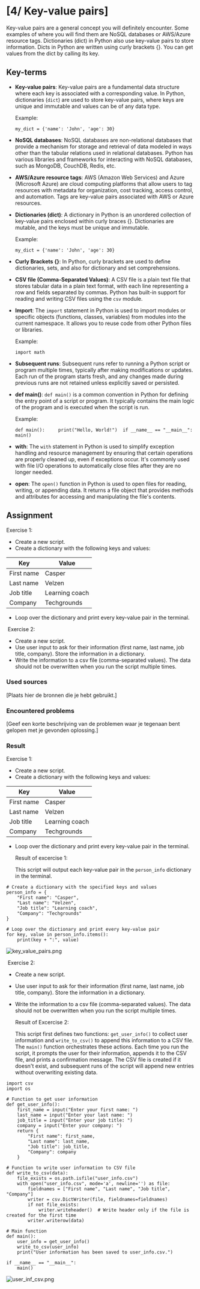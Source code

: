 # [4/ Key-value pairs]

Key-value pairs are a general concept you will definitely encounter. Some examples of where you will find them are NoSQL databases or AWS/Azure resource tags. Dictionaries (dict) in Python also use key-value pairs to store information. Dicts in Python are written using curly brackets {}. You can get values from the dict by calling its key.

## Key-terms

- **Key-value pairs**: Key-value pairs are a fundamental data structure where each key is associated with a corresponding value. In Python, dictionaries (`dict`) are used to store key-value pairs, where keys are unique and immutable and values can be of any data type.
  
  Example:
  
  `my_dict = {'name': 'John', 'age': 30}`

- **NoSQL databases**: NoSQL databases are non-relational databases that provide a mechanism for storage and retrieval of data modeled in ways other than the tabular relations used in relational databases. Python has various libraries and frameworks for interacting with NoSQL databases, such as MongoDB, CouchDB, Redis, etc.

- **AWS/Azure resource tags**: AWS (Amazon Web Services) and Azure (Microsoft Azure) are cloud computing platforms that allow users to tag resources with metadata for organization, cost tracking, access control, and automation. Tags are key-value pairs associated with AWS or Azure resources.

- **Dictionaries (dict)**: A dictionary in Python is an unordered collection of key-value pairs enclosed within curly braces {}. Dictionaries are mutable, and the keys must be unique and immutable.
  
  Example:
  
  `my_dict = {'name': 'John', 'age': 30}`

- **Curly Brackets {}**: In Python, curly brackets are used to define dictionaries, sets, and also for dictionary and set comprehensions.

- **CSV file (Comma-Separated Values)**: A CSV file is a plain text file that stores tabular data in a plain text format, with each line representing a row and fields separated by commas. Python has built-in support for reading and writing CSV files using the `csv` module.

- **Import**: The `import` statement in Python is used to import modules or specific objects (functions, classes, variables) from modules into the current namespace. It allows you to reuse code from other Python files or libraries.
  
  Example:
  
  `import math`

- **Subsequent runs**: Subsequent runs refer to running a Python script or program multiple times, typically after making modifications or updates. Each run of the program starts fresh, and any changes made during previous runs are not retained unless explicitly saved or persisted.

- **def main()**: `def main()` is a common convention in Python for defining the entry point of a script or program. It typically contains the main logic of the program and is executed when the script is run.
  
  Example:
  
  `def main():     print("Hello, World!")  if __name__ == "__main__":     main()`

- **with**: The `with` statement in Python is used to simplify exception handling and resource management by ensuring that certain operations are properly cleaned up, even if exceptions occur. It's commonly used with file I/O operations to automatically close files after they are no longer needed.

- **open**: The `open()` function in Python is used to open files for reading, writing, or appending data. It returns a file object that provides methods and attributes for accessing and manipulating the file's contents.

## Assignment

Exercise 1:

- Create a new script.
- Create a dictionary with the following keys and values:

| **Key**    | **Value**      |
| ---------- | -------------- |
| First name | Casper         |
| Last name  | Velzen         |
| Job title  | Learning coach |
| Company    | Techgrounds    |

- Loop over the dictionary and print every key-value pair in the terminal.

 Exercise 2:

- Create a new script.
- Use user input to ask for their information (first name, last name, job title, company). Store the information in a dictionary.
- Write the information to a csv file (comma-separated values). The data should not be overwritten when you run the script multiple times.

### Used sources

[Plaats hier de bronnen die je hebt gebruikt.]

### Encountered problems

[Geef een korte beschrijving van de problemen waar je tegenaan bent gelopen met je gevonden oplossing.]

### Result

Exercise 1:

- Create a new script.
- Create a dictionary with the following keys and values:

| **Key**    | **Value**      |
| ---------- | -------------- |
| First name | Casper         |
| Last name  | Velzen         |
| Job title  | Learning coach |
| Company    | Techgrounds    |

- Loop over the dictionary and print every key-value pair in the terminal.
  
  Result of excercise 1:
  
  This script will output each key-value pair in the `person_info` dictionary in the terminal.

```
# Create a dictionary with the specified keys and values
person_info = {
    "First name": "Casper",
    "Last name": "Velzen",
    "Job title": "Learning coach",
    "Company": "Techgrounds"
}

# Loop over the dictionary and print every key-value pair
for key, value in person_info.items():
    print(key + ":", value)
```

  ![key_value_pairs.png](key_value_pairs.png)

 Exercise 2:

- Create a new script.

- Use user input to ask for their information (first name, last name, job title, company). Store the information in a dictionary.

- Write the information to a csv file (comma-separated values). The data should not be overwritten when you run the script multiple times.
  
  Result of Excercise 2:
  
  This script first defines two functions: `get_user_info()` to collect user information and `write_to_csv()` to append this information to a CSV file. The `main()` function orchestrates these actions. Each time you run the script, it prompts the user for their information, appends it to the CSV file, and prints a confirmation message. The CSV file is created if it doesn't exist, and subsequent runs of the script will append new entries without overwriting existing data.

```
import csv
import os

# Function to get user information
def get_user_info():
    first_name = input("Enter your first name: ")
    last_name = input("Enter your last name: ")
    job_title = input("Enter your job title: ")
    company = input("Enter your company: ")
    return {
        "First name": first_name,
        "Last name": last_name,
        "Job title": job_title,
        "Company": company
    }

# Function to write user information to CSV file
def write_to_csv(data):
    file_exists = os.path.isfile("user_info.csv")
    with open("user_info.csv", mode='a', newline='') as file:
        fieldnames = ["First name", "Last name", "Job title", "Company"]
        writer = csv.DictWriter(file, fieldnames=fieldnames)
        if not file_exists:
            writer.writeheader()  # Write header only if the file is created for the first time
        writer.writerow(data)

# Main function
def main():
    user_info = get_user_info()
    write_to_csv(user_info)
    print("User information has been saved to user_info.csv.")

if __name__ == "__main__":
    main()
```

![user_inf_csv.png](user_inf_csv.png)